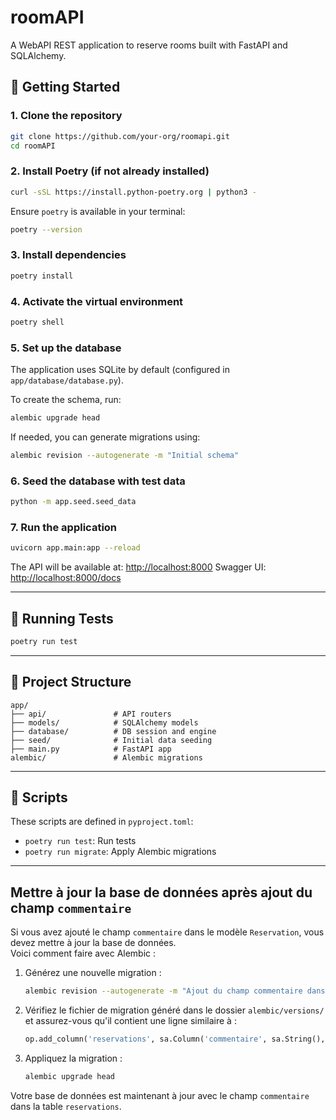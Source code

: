 # roomAPI

A WebAPI REST application to reserve rooms built with FastAPI and SQLAlchemy.

## 🚀 Getting Started

### 1. Clone the repository

```bash
git clone https://github.com/your-org/roomapi.git
cd roomAPI
```

### 2. Install Poetry (if not already installed)

```bash
curl -sSL https://install.python-poetry.org | python3 -
```

Ensure `poetry` is available in your terminal:

```bash
poetry --version
```

### 3. Install dependencies

```bash
poetry install
```

### 4. Activate the virtual environment

```bash
poetry shell
```

### 5. Set up the database

The application uses SQLite by default (configured in `app/database/database.py`).

To create the schema, run:

```bash
alembic upgrade head
```

If needed, you can generate migrations using:

```bash
alembic revision --autogenerate -m "Initial schema"
```

### 6. Seed the database with test data

```bash
python -m app.seed.seed_data
```

### 7. Run the application

```bash
uvicorn app.main:app --reload
```

The API will be available at: [http://localhost:8000](http://localhost:8000)
Swagger UI: [http://localhost:8000/docs](http://localhost:8000/docs)

---

## 🧪 Running Tests

```bash
poetry run test
```

---

## 📁 Project Structure

```
app/
├── api/               # API routers
├── models/            # SQLAlchemy models
├── database/          # DB session and engine
├── seed/              # Initial data seeding
├── main.py            # FastAPI app
alembic/               # Alembic migrations
```

---

## 🔧 Scripts

These scripts are defined in `pyproject.toml`:
* `poetry run test`: Run tests
* `poetry run migrate`: Apply Alembic migrations

---

## Mettre à jour la base de données après ajout du champ `commentaire`

Si vous avez ajouté le champ `commentaire` dans le modèle `Reservation`, vous devez mettre à jour la base de données.  
Voici comment faire avec Alembic :

1. Générez une nouvelle migration :
   ```bash
   alembic revision --autogenerate -m "Ajout du champ commentaire dans reservations"
   ```

2. Vérifiez le fichier de migration généré dans le dossier `alembic/versions/` et assurez-vous qu'il contient une ligne similaire à :
   ```python
   op.add_column('reservations', sa.Column('commentaire', sa.String(), nullable=True))
   ```

3. Appliquez la migration :
   ```bash
   alembic upgrade head
   ```

Votre base de données est maintenant à jour avec le champ `commentaire` dans la table `reservations`.